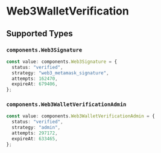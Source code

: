 # Web3WalletVerification


## Supported Types

### `components.Web3Signature`

```typescript
const value: components.Web3Signature = {
  status: "verified",
  strategy: "web3_metamask_signature",
  attempts: 162470,
  expireAt: 679406,
};
```

### `components.Web3WalletVerificationAdmin`

```typescript
const value: components.Web3WalletVerificationAdmin = {
  status: "verified",
  strategy: "admin",
  attempts: 297172,
  expireAt: 633465,
};
```

